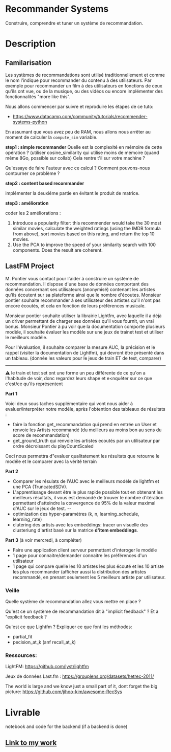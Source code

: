 
# Recommander Systems

Construire, comprendre et tuner un système de recommandation.

# Description

## Familarisation

Les systèmes de recommandations sont utilisé traditionnellement et comme le nom l'indique pour recommander du contenu à des utilisateurs.
Par exemple pour recommander un film à des utilisateurs en fonctions de ceux qu'ils ont vue, ou de la musique, ou des vidéos ou encore implémenter des fonctionnalités "more like this".

Nous allons commencer par suivre et reproduire les étapes de ce tuto: 

*  https://www.datacamp.com/community/tutorials/recommender-systems-python

En assumant que vous avez peu de RAM, nous allons nous arrêter au moment de calculer la  `compute_sim` variable.


**step1 : simple recommander**
Quelle est la complexité en mémoire de cette opération ?
(utiliser cosine_similarity qui utilise moins de mémoire (quand même 8Go, possible sur collab)
Cela rentre t'il sur votre machine ?

Qu'essaye de faire l'auteur avec ce calcul ?
Comment pouvons-nous contourner ce problème ?


**step2 : content based recommander**

implémenter la deuxiéme partie en évitant le produit de matrice.

**step3 : amélioration**

coder les 2 améliorations :
1. Introduce a popularity filter: this recommender would take the 30 most similar movies, calculate the weighted ratings (using the IMDB formula from above), sort movies based on this rating, and return the top 10 movies.
2. Use the PCA to improve the speed of your similarity search with 100 components. Does the result are coherent.


## LastFM Project

M. Pontier vous contact pour l'aider à construire un système de recommandation. Il dispose d'une base de données comportant des données concernant ses utilisateurs (anonymisé) contenant les artistes qu'ils écoutent sur sa plateforme ainsi que le nombre d'écoutes. Monsieur pontier souhaite recommander à ses utilisateur  des artistes qu'il n'ont pas encore écoutés, et cela en fonction de leurs préférences musicale.

Monsieur pontier souhaite utiliser la librairie Lightfm, avec laquelle il a déjà un driver permettant de charger ses données qu'il vous fournit, un vrai bonus.
Monsieur Pontier à pu voir que la documentation comporte plusieurs modèle, il souhaite évaluer les modèle sur une jeux de trainet test et utiliser le meilleurs modéle.

Pour l'évaluation, il souhaite comparer la mesure AUC, la précision et le rappel (visiter la documentation de Lightfm), qui devront être présenté dans un tableau. (donnée les valeurs pour le jeux de train ET de test, comparer)

---

:warning: le train et test set ont une forme un peu différente de ce qu'on a l'habitude de voir, donc regardez leurs shape et e<nquêter sur ce que c'est/ce qu'ils représentent 

**Part 1**

Voici deux sous taches supplémentaire qui vont nous aider à evaluer/interpréter notre modéle, après l'obtention des tableaux de résultats : 
* faire la fonction get_recommandation qui prend en entrée un User et renvoie les Artists recommandé (du meilleurs au moins bon au sens du score de recommandation)
* get_ground_truth qui renvoie les artistes ecoutés par un utilisateur par ordre décroissant du playCountScaled

Ceci nous permettra d"evaluer qualitatement les résultats que retourne le modéle et le comparer avec la vérité terrain


**Part 2**

* Comparer les résulats de l'AUC avec le meilleurs modéle de lightfm et une PCA (TruncatedSDV).
* L'apprentissage devant être le plus rapide possible tout en obtenant les meilleurs résultats, il vous est demandé de trouver le nombre d'itération permettant d'atteindre la convergence de 95% de la valeur maximal d'AUC sur le jeux de test.
-- 
* optimization des hyper-paramètres (k, n, learning_schedule, learning_rate)
* clutering des artists avec les embeddings: tracer un visuelle des clusteriung d'artist basé sur la matrice **d'item embeddings**.

**Part 3**
(à voir mercredi,  à compléter)

* Faire une application client serveur permettant d'interoger le modéle
* 1 page pour connaitre/demander connaitre les préférences d'un utilisateur
* 1 page qui compare quelle les 10 artistes les plus écouté et les 10 artiste les plus recommander (afficher aussi la distribution des artistes recommandé, en prenant seulement les 5 meilleurs artiste par utilisateur.

### Veille

Quelle système de recommandation allez vous mettre en place ?

Qu'est ce un système de recommandation dit à "implicit feedback" ? Et a "explicit feedback ?

Qu'est ce que Lightfm ? Expliquer ce que font les méthodes:
* partial_fit
* pecision_at_k (anf recall_at_k)

### Ressources: 

LightFM: https://github.com/lyst/lightfm

Jeux de données Last.fm : https://grouplens.org/datasets/hetrec-2011/

The world is large and we know just a small part of it, dont forget the big picture: https://github.com/jihoo-kim/awesome-RecSys

# Livrable

notebook and code for the backend (if a backend is done)

## [Link to my work](./script-zone/light_fm.ipynb)